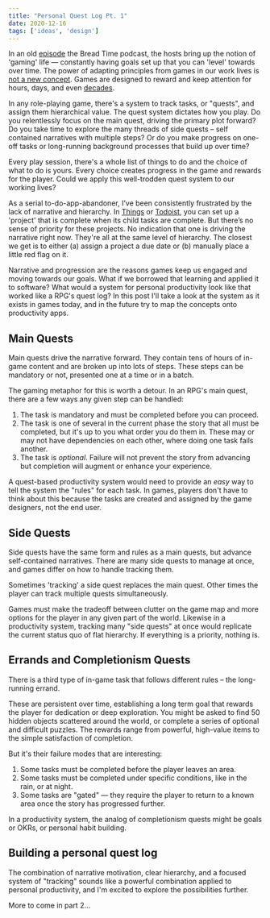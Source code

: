 ```yaml
---
title: "Personal Quest Log Pt. 1"
date: 2020-12-16
tags: ['ideas', 'design']
---
```


In an old [episode](https://breadtime.simplecast.fm/1ebb8c3f) the Bread Time podcast, the hosts bring up the notion of 'gaming' life — constantly having goals set up that you can 'level' towards over time. The power of adapting principles from games in our work lives is [not a new concept](https://janemcgonigal.com/my-book/). Games are designed to reward and keep attention for hours, days, and even [decades](https://en.wikipedia.org/wiki/Mass_Effect#Main_series). 

In any role-playing game, there's a system to track tasks, or "quests", and assign them hierarchical value. The quest system dictates how you play. Do you relentlessly focus on the main quest, driving the primary plot forward? Do you take time to explore the many threads of side quests – self contained narratives with multiple steps? Or do you make progress on one-off tasks or long-running background processes that build up over time?

Every play session, there's a whole list of things to do and the choice of what to do is yours. Every choice creates progress in the game and rewards for the player. Could we apply this well-trodden quest system to our working lives?

As a serial to-do-app-abandoner, I’ve been consistently frustrated by the lack of narrative and hierarchy. In [Things]() or [Todoist](), you can set up a 'project' that is complete when its child tasks are complete. But there’s no sense of priority for these projects. No indication that one is driving the narrative right now. They're all at the same level of hierarchy. The closest we get is to either (a) assign a project a due date or (b) manually place a little red flag on it.

Narrative and progression are the reasons games keep us engaged and moving towards our goals. What if we borrowed that learning and applied it to software? What would a system for personal productivity look like that worked like a RPG's quest log? In this post I'll take a look at the system as it exists in games today, and in the future try to map the concepts onto productivity apps.

## Main Quests	
Main quests drive the narrative forward. They contain tens of hours of in-game content and are broken up into lots of steps. These steps can be mandatory or not, presented one at a time or in a batch.

The gaming metaphor for this is worth a detour. In an RPG's main quest, there are a few ways any given step can be handled:

1. The task is mandatory and must be completed before you can proceed.
2. The task is one of several in the current phase the story that all must be completed, but it's up to you what order you do them in. These may or may not have dependencies on each other, where doing one task fails another.
3. The task is _optional_. Failure will not prevent the story from advancing but completion will augment or enhance your experience.

A quest-based productivity system would need to provide an _easy_ way to tell the system the "rules" for each task. In games, players don't have to think about this because the tasks are created and assigned by the game designers, not the end user.

## Side Quests
Side quests have the same form and rules as a main quests, but advance self-contained narratives. There are many side quests to manage at once, and games differ on how to handle tracking them. 

Sometimes 'tracking' a side quest replaces the main quest. Other times the player can track multiple quests simultaneously. 

Games must make the tradeoff between clutter on the game map and more options for the player in any given part of the world. Likewise in a productivity system, tracking many "side quests" at once would replicate the current status quo of flat hierarchy. If everything is a priority, nothing is.

## Errands and Completionism Quests
There is a third type of in-game task that follows different rules – the long-running errand.

These are persistent over time, establishing a long term goal that rewards the player for dedication or deep exploration. You might be asked to find 50 hidden objects scattered around the world, or complete a series of optional and difficult puzzles. The rewards range from powerful, high-value items to the simple satisfaction of completion.

But it's their failure modes that are interesting:

1. Some tasks must be completed before the player leaves an area.
2. Some tasks must be completed under specific conditions, like in the rain, or at night.
3. Some tasks are "gated" — they require the player to return to a known area once the story has progressed further.

In a productivity system, the analog of completionism quests might be goals or OKRs, or personal habit building.

## Building a personal quest log

The combination of narrative motivation, clear hierarchy, and a focused system of "tracking" sounds like a powerful combination applied to personal productivity, and I'm excited to explore the possibilities further.

More to come in part 2…

